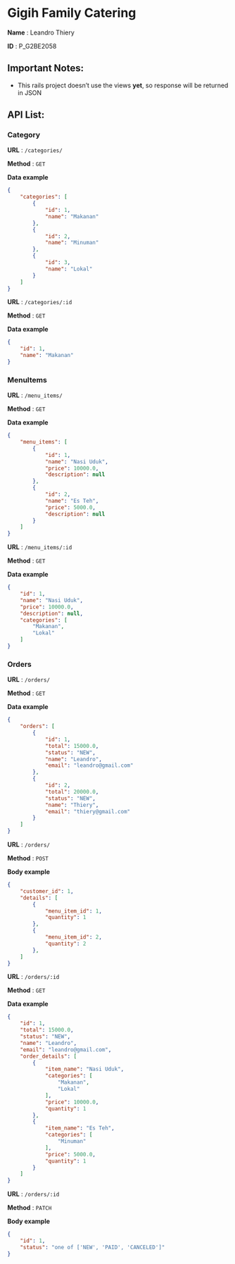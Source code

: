 # Gigih Family Catering

**Name** : Leandro Thiery

**ID** : P_G2BE2058

## Important Notes:

- This rails project doesn’t use the views **yet**, so response will be returned in JSON

## API List:

### Category

**URL** : `/categories/`

**Method** : `GET`

**Data example**

```json
{
    "categories": [
        {
            "id": 1,
            "name": "Makanan"
        },
        {
            "id": 2,
            "name": "Minuman"
        },
        {
            "id": 3,
            "name": "Lokal"
        }
    ]
}
```

**URL** : `/categories/:id`

**Method** : `GET`

**Data example**

```json
{
    "id": 1,
    "name": "Makanan"
}
```

### MenuItems

**URL** : `/menu_items/`

**Method** : `GET`

**Data example**

```json
{
    "menu_items": [
        {
            "id": 1,
            "name": "Nasi Uduk",
            "price": 10000.0,
            "description": null
        },
        {
            "id": 2,
            "name": "Es Teh",
            "price": 5000.0,
            "description": null
        }
    ]
}
```

**URL** : `/menu_items/:id`

**Method** : `GET`

**Data example**

```json
{
    "id": 1,
    "name": "Nasi Uduk",
    "price": 10000.0,
    "description": null,
    "categories": [
        "Makanan",
        "Lokal"
    ]
}
```

### Orders

**URL** : `/orders/`

**Method** : `GET`

**Data example**

```json
{
    "orders": [
        {
            "id": 1,
            "total": 15000.0,
            "status": "NEW",
            "name": "Leandro",
            "email": "leandro@gmail.com"
        },
        {
            "id": 2,
            "total": 20000.0,
            "status": "NEW",
            "name": "Thiery",
            "email": "thiery@gmail.com"
        }
    ]
}
```

**URL** : `/orders/`

**Method** : `POST`

**Body example**

```json
{
    "customer_id": 1,
    "details": [
        {
            "menu_item_id": 1,
            "quantity": 1
        },
        {
            "menu_item_id": 2,
            "quantity": 2
        },
    ]
}
```

**URL** : `/orders/:id`

**Method** : `GET`

**Data example**

```json
{
    "id": 1,
    "total": 15000.0,
    "status": "NEW",
    "name": "Leandro",
    "email": "leandro@gmail.com",
    "order_details": [
        {
            "item_name": "Nasi Uduk",
            "categories": [
                "Makanan",
                "Lokal"
            ],
            "price": 10000.0,
            "quantity": 1
        },
        {
            "item_name": "Es Teh",
            "categories": [
                "Minuman"
            ],
            "price": 5000.0,
            "quantity": 1
        }
    ]
}
```

**URL** : `/orders/:id`

**Method** : `PATCH`

**Body example**

```json
{
    "id": 1,
    "status": "one of ['NEW', 'PAID', 'CANCELED']"
}
```